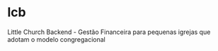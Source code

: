# lcb
Little Church Backend - Gestão Financeira para pequenas igrejas que adotam o modelo congregacional
